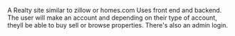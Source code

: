 A Realty site similar to zillow or homes.com Uses front end and backend. The user will make an account and depending on their type of account, theyll be able to buy sell or browse properties. There's also an admin login. 
